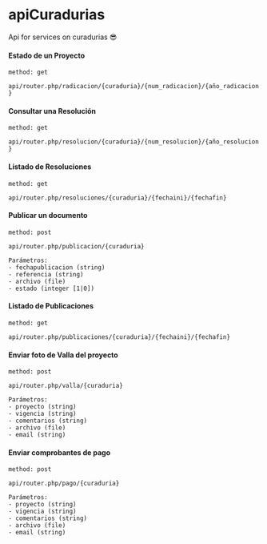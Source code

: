 # apiCuradurias
Api for services on curadurias 😎

#### Estado de un Proyecto

`method: get`

`api/router.php/radicacion/{curaduria}/{num_radicacion}/{año_radicacion}`

#### Consultar una Resolución

`method: get`

`api/router.php/resolucion/{curaduria}/{num_resolucion}/{año_resolucion}`

#### Listado de Resoluciones

`method: get`

`api/router.php/resoluciones/{curaduria}/{fechaini}/{fechafin}`

#### Publicar un documento

`method: post`

`api/router.php/publicacion/{curaduria}`

    Parámetros:
    - fechapublicacion (string)
    - referencia (string)
    - archivo (file)
    - estado (integer [1|0])

#### Listado de Publicaciones

`method: get`

`api/router.php/publicaciones/{curaduria}/{fechaini}/{fechafin}`

#### Enviar foto de Valla del proyecto

`method: post`

`api/router.php/valla/{curaduria}`

    Parámetros:
    - proyecto (string)
    - vigencia (string)
    - comentarios (string)
    - archivo (file)
    - email (string)

#### Enviar comprobantes de pago

`method: post`

`api/router.php/pago/{curaduria}`

    Parámetros:
    - proyecto (string)
    - vigencia (string)
    - comentarios (string)
    - archivo (file)
    - email (string)
